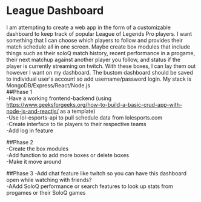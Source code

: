# League Dashboard

I am attempting to create a web app in the form of a customizable dashboard to keep track of popular League of Legends Pro players. I want something that I can choose which players to follow and provides their match schedule all in one screen. Maybe create box modules that include things such as their soloQ match history, recent performance in a progame, their next matchup against another player you follow, and status if the player is currently streaming on twitch. With these boxes, I can lay them out however I want on my dashboard. The bustom dashboard should be saved to individual user's account so add username/password login. 
My stack is MongoDB/Express/React/Node.js   
 ##Phase 1  
-Have a working frontend-backend (using https://www.geeksforgeeks.org/how-to-build-a-basic-crud-app-with-node-js-and-reactjs/ as a template)  
-Use lol-esports-api to pull schedule data from lolesports.com  
-Create interface to tie players to their respective teams  
-Add log in feature  

##Phase 2  
-Create the box modules  
-Add function to add more boxes or delete boxes  
-Make it move around  

##Phase 3
-Add chat feature like twitch so you can have this dashboard open while watching with friends?  
-AAdd SoloQ performance or search features to look up stats from progames or their SoloQ games  


